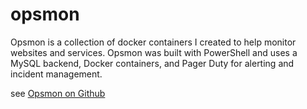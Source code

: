 # opsmon
Opsmon is a collection of docker containers I created to help monitor websites and services. Opsmon was built with PowerShell and uses a MySQL backend, Docker containers, and Pager Duty for alerting and incident management.

see [Opsmon on Github](https://github.com/rickjacobo/opsmon)
